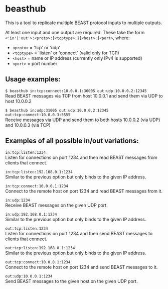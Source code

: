 # beasthub

This is a tool to replicate multiple BEAST protocol inputs to
multiple outputs.

At least one input and one output are required.  These take the
form `<'in'|'out'>:<proto>:[<tcptype>:][<host>:]<port>`, where:

* `<proto>` = 'tcp' or 'udp'
* `<tcptype>` = 'listen' or 'connect' (valid only for TCP)
* `<host>` = name or IP address (currently only IPv4 is supported)
* `<port>` = port number


## Usage examples:

`$ beasthub in:tcp:connect:10.0.0.1:30005 out:udp:10.0.0.2:12345`  
    Read BEAST messages via TCP from host 10.0.0.1 and send them
    via UDP to host 10.0.0.2

`$ beasthub in:udp:31005 out:udp:10.0.0.2:12345 out:tcp:connect:10.0.0.3:5555`  
    Receive messages via UDP and send them to both hosts 10.0.0.2 (via UDP)
    and 10.0.0.3 (via TCP)


## Examples of all possible in/out variations:

`in:tcp:listen:1234`  
    Listen for connections on port 1234 and then read BEAST messages
    from clients that connect.

`in:tcp:listen:192.168.0.1:1234`  
    Similar to the previous option but only binds to the given IP address.

`in:tcp:connect:10.0.0.1:1234`  
    Connect to the remote host on port 1234 and read BEAST messages from it.

`in:udp:1234`  
    Receive BEAST messages on the given UDP port.

`in:udp:192.168.0.1:1234`  
    Similar to the previous option but only binds to the given IP address.

`out:tcp:listen:1234`  
    Listen for connections on port 1234 and then send BEAST messages
    to clients that connect.

`out:tcp:listen:192.168.0.1:1234`  
    Similar to the previous option but only binds to the given IP address.

`out:tcp:connect:10.0.0.1:1234`  
    Connect to the remote host on port 1234 and send BEAST messages to it.

`out:udp:10.0.0.1:1234`  
    Send BEAST messages to the given host on the given UDP port.
